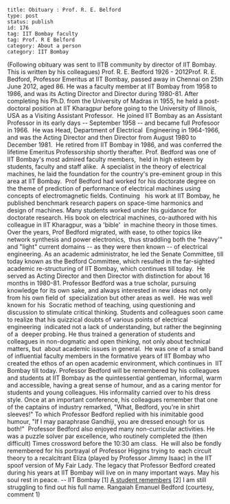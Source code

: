 ~~~~ 
title: Obituary : Prof. R. E. Belford
type: post
status: publish
id: 176
tag: IIT Bombay faculty
tag: Prof. R E Belford
category: About a person
category: IIT Bombay
~~~~

(Following obituary was sent to IITB community by director of IIT
Bombay. This is written by his colleagues) Prof. R. E. Bedford 1926 -
2012Prof. R. E. Bedford, Professor Emeritus at IIT Bombay, passed away
in Chennai on 25th June 2012, aged 86. He was a faculty member at IIT
Bombay from 1958 to 1986, and was its Acting Director and Director
during 1980-81. After completing his Ph.D. from the University of Madras
in 1955, he held a post-doctoral position at IIT Kharagpur before going
to the University of Illinois, USA as a Visiting Assistant Professor. 
He joined IIT Bombay as an Assistant Professor in its early days --
September 1958 -- and became full Profesoor in 1966.  He was Head,
Department of Electrical  Engineering in 1964-1966, and was the Acting
Director and then Director from August 1980 to December 1981.  He
retired from IIT Bombay in 1986, and was conferred the lifetime Emeritus
Professorship shortly therafter. Prof. Bedford was one of IIT Bombay's
most admired faculty members,  held in high esteem by students, faculty
and staff alike.  A specialist in the theory of electrical machines, he
laid the foundation for the country's pre-eminent group in this area at
IIT Bombay.  Prof Bedford had worked for his doctorate degree on the
theme of prediction of performance of electrical machines using concepts
of electromagnetic fields. Continuing   his work at IIT Bombay, he
published benchmark research papers on space-time harmonics and design
of machines. Many students worked under his guidance for doctorate
research. His book on electrical machines, co-authored with his
colleague in IIT Kharagpur, was a 'bible'  in machine theory in those
times. Over the years, Prof Bedford migrated, with ease, to other topics
like network synthesis and power electronics,  thus straddling both the
"heavy'" and "light" current domains -- as they were then known -- of
electrical engineering. As an academic administrator, he led the Senate
Committee, till today known as the Bedford Committee, which resulted in
the far-sighted academic re-structuring of IIT Bombay, which continues
till today.  He  served as Acting Director and then Director with
distinction for about 16 months in 1980-81. Professor Bedford was a true
scholar, pursuing knowledge for its own sake, and always interested in
new ideas not only from his own field of  specialization but other areas
as well.  He was well known for his  Socratic method of teaching, using
questioning and discussion to stimulate critical thinking. Students and
colleagues soon came to realize that his quizzical doubts of various
points of electrical engineering  indicated not a lack of understanding,
but rather the beginning of a  deeper probing. He thus trained a
generation of students and colleagues in non-dogmatic and open thinking,
not only about technical matters, but  about academic issues in
general.  He was one of a small band of influential faculty members in
the formative years of IIT Bombay who  created the ethos of an open
academic environment, which continues in  IIT Bombay till today.
Professor Bedford will be remembered by his colleagues and students at
IIT Bombay as the quintessential gentleman, informal, warm and
accessible, having a great sense of humour, and as a caring mentor for 
students and young colleagues. His informality carried over to his dress
style. Once at an important conference, his colleagues remember that one
of the captains of industry remarked, "What, Bedford, you're in shirt
sleeves!" To which Professor Bedford replied with his inimitable good 
humour, "If I may paraphrase Gandhiji, you are dressed enough for us
both!"  Professor Bedford also enjoyed many non-curricular activities.
He  was a puzzle solver par excellence, who routinely completed the
(then difficult) Times crossword before the 10:30 am class.  He will
also be fondly remembered for his portrayal of Professor Higgins trying
to  each circuit theory to a recalcitrant Eliza (played by Professor
Jimmy Isaac) in the IIT spoof version of My Fair Lady. The legacy that
Professor Bedford created during his years at IIT Bombay will live on in
many important ways. May his soul rest in peace. -- IIT Bombay [1] [A
student remembers](http://obvioustruths.blogspot.in/2012/06/r.html) [2]
I am still struggling to find out his full name. Rangaiah Emanuel
Bedford (courtesy, comment 1)
